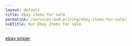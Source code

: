 ```yaml
---
layout: default
title: Ebay items for sale
permalink: /services-and-pricing/ebay-items-for-sale/
subTitle: Our Ebay Items for sale
---
```


<script type="text/javascript" src="//www.auctionnudge.com/item_build/js/SellerID/flamelily_co_uk/siteid/3/theme/responsive/MaxEntries/6/cats_output/dropdown/page/init/show_logo/1/blank/1/img_size/80"></script><div id="auction-nudge-items" class="auction-nudge"></div>

<script type="text/javascript" src="//www.auctionnudge.com/feedback_build/js/UserID/flamelily_co_uk/siteid/3/limit/4/theme/profile_table/blank/1"></script><div id="auction-nudge-feedback" class="auction-nudge"></div>

<a href="http://www.bidnapper.com">
	ebay sniper
</a>
